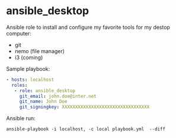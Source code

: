 # ansible_desktop
Ansible role to install and configure my favorite tools for my destop computer:
- git
- nemo (file manager)
- i3 (coming)


Sample playbook:

``` yaml
- hosts: localhost
  roles:
   - role: ansible_desktop
     git_email: john.doe@inter.net
     git_name: John Doe
     git_signingkey: XXXXXXXXXXXXXXXXXXXXXXXXXXXXXXXXX
```

Ansible run:
``` shell
ansible-playbook -i localhost, -c local playbook.yml  --diff
```

